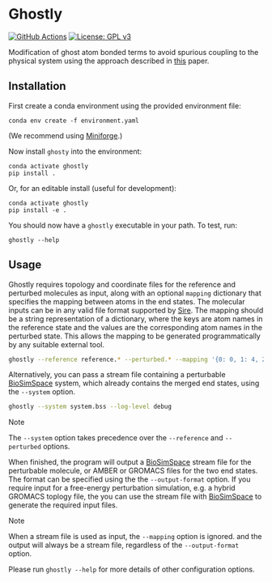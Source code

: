 # Ghostly

[![GitHub Actions](https://github.com/openbiosim/somd2/actions/workflows/main.yaml/badge.svg)](https://github.com/openbiosim/somd2/actions/workflows/main.yaml)
[![License: GPL v3](https://img.shields.io/badge/License-GPLv3-blue.svg)](https://www.gnu.org/licenses/gpl-3.0)

Modification of ghost atom bonded terms to avoid spurious coupling
to the physical system using the approach described in
[this](https://pubs.acs.org/doi/10.1021/acs.jctc.0c01328) paper.

## Installation

First create a conda environment using the provided environment file:

```
conda env create -f environment.yaml
```

(We recommend using [Miniforge](https://github.com/conda-forge/miniforge).)

Now install `ghosty` into the environment:

```
conda activate ghostly
pip install .
```

Or, for an editable install (useful for development):

```
conda activate ghostly
pip install -e .
```

You should now have a `ghostly` executable in your path. To test, run:

```
ghostly --help
```

## Usage

Ghostly requires topology and coordinate files for the reference and perturbed molecules
as input, along with an optional `mapping` dictionary that specifies the mapping between
atoms in the end states. The molecular inputs can be in any valid file format supported
by [Sire](https://sire.openbiosim.org). The mapping should be a string representation
of a dictionary, where the keys are atom names in the reference state and the values
are the corresponding atom names in the perturbed state. This allows the mapping to
be generated programmatically by any suitable external tool.

```bash
ghostly --reference reference.* --perturbed.* --mapping '{0: 0, 1: 4, 2: 3, 3: 2, 4: 1}' --log-level debug
```

Alternatively, you can pass a stream file containing a perturbable [BioSimSpace](https://biosimspace.openbiosim.org)
system, which already contains the merged end states, using the `--system` option.

```bash
ghostly --system system.bss --log-level debug
```

> [!NOTE]
> The `--system` option takes precedence over the `--reference` and `--perturbed` options.

When finished, the program will output a [BioSimSpace](https://biosimspace.openbiosim.org)
stream file for the perturbable molecule, or AMBER or GROMACS files for the two end states.
The format can be specified using the the `--output-format` option. If you require input
for a free-energy perturbation simulation, e.g. a hybrid GROMACS toplogy file, the you can
use the stream file with [BioSimSpace](https://biosimspace.openbiosim.org) to generate the
required input files.

> [!NOTE]
> When a stream file is used as input, the `--mapping` option is ignored. and
> the output will always be a stream file, regardless of the `--output-format` option.

Please run `ghostly --help` for more details of other configuration options.
